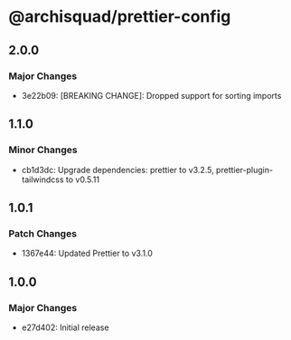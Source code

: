 # @archisquad/prettier-config

## 2.0.0

### Major Changes

- 3e22b09: [BREAKING CHANGE]: Dropped support for sorting imports

## 1.1.0

### Minor Changes

- cb1d3dc: Upgrade dependencies: prettier to v3.2.5, prettier-plugin-tailwindcss
  to v0.5.11

## 1.0.1

### Patch Changes

- 1367e44: Updated Prettier to v3.1.0

## 1.0.0

### Major Changes

- e27d402: Initial release
